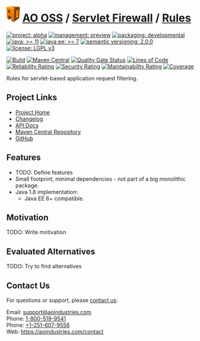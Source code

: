 # [<img src="ao-logo.png" alt="AO Logo" width="35" height="40">](https://github.com/ao-apps) [AO OSS](https://github.com/ao-apps/ao-oss) / [Servlet Firewall](https://github.com/ao-apps/ao-servlet-firewall) / [Rules](https://github.com/ao-apps/ao-servlet-firewall-rules)

[![project: alpha](https://oss.aoapps.com/ao-badges/project-alpha.svg)](https://aoindustries.com/life-cycle#project-alpha)
[![management: preview](https://oss.aoapps.com/ao-badges/management-preview.svg)](https://aoindustries.com/life-cycle#management-preview)
[![packaging: developmental](https://oss.aoapps.com/ao-badges/packaging-developmental.svg)](https://aoindustries.com/life-cycle#packaging-developmental)  
[![java: &gt;= 11](https://oss.aoapps.com/ao-badges/java-11.svg)](https://docs.oracle.com/en/java/javase/11/)
[![java ee: &gt;= 7](https://oss.aoapps.com/ao-badges/javaee-7.svg)](https://docs.oracle.com/javaee/7/)
[![semantic versioning: 2.0.0](https://oss.aoapps.com/ao-badges/semver-2.0.0.svg)](http://semver.org/spec/v2.0.0.html)
[![license: LGPL v3](https://oss.aoapps.com/ao-badges/license-lgpl-3.0.svg)](https://www.gnu.org/licenses/lgpl-3.0)

[![Build](https://github.com/ao-apps/ao-servlet-firewall-rules/workflows/Build/badge.svg?branch=master)](https://github.com/ao-apps/ao-servlet-firewall-rules/actions?query=workflow%3ABuild)
[![Maven Central](https://maven-badges.herokuapp.com/maven-central/com.aoapps/ao-servlet-firewall-rules/badge.svg)](https://maven-badges.herokuapp.com/maven-central/com.aoapps/ao-servlet-firewall-rules)
[![Quality Gate Status](https://sonarcloud.io/api/project_badges/measure?branch=master&project=com.aoapps%3Aao-servlet-firewall-rules&metric=alert_status)](https://sonarcloud.io/dashboard?branch=master&id=com.aoapps%3Aao-servlet-firewall-rules)
[![Lines of Code](https://sonarcloud.io/api/project_badges/measure?branch=master&project=com.aoapps%3Aao-servlet-firewall-rules&metric=ncloc)](https://sonarcloud.io/component_measures?branch=master&id=com.aoapps%3Aao-servlet-firewall-rules&metric=ncloc)  
[![Reliability Rating](https://sonarcloud.io/api/project_badges/measure?branch=master&project=com.aoapps%3Aao-servlet-firewall-rules&metric=reliability_rating)](https://sonarcloud.io/component_measures?branch=master&id=com.aoapps%3Aao-servlet-firewall-rules&metric=Reliability)
[![Security Rating](https://sonarcloud.io/api/project_badges/measure?branch=master&project=com.aoapps%3Aao-servlet-firewall-rules&metric=security_rating)](https://sonarcloud.io/component_measures?branch=master&id=com.aoapps%3Aao-servlet-firewall-rules&metric=Security)
[![Maintainability Rating](https://sonarcloud.io/api/project_badges/measure?branch=master&project=com.aoapps%3Aao-servlet-firewall-rules&metric=sqale_rating)](https://sonarcloud.io/component_measures?branch=master&id=com.aoapps%3Aao-servlet-firewall-rules&metric=Maintainability)
[![Coverage](https://sonarcloud.io/api/project_badges/measure?branch=master&project=com.aoapps%3Aao-servlet-firewall-rules&metric=coverage)](https://sonarcloud.io/component_measures?branch=master&id=com.aoapps%3Aao-servlet-firewall-rules&metric=Coverage)

Rules for servlet-based application request filtering.

## Project Links
* [Project Home](https://oss.aoapps.com/servlet-firewall/rules/)
* [Changelog](https://oss.aoapps.com/servlet-firewall/rules/changelog)
* [API Docs](https://oss.aoapps.com/servlet-firewall/rules/apidocs/)
* [Maven Central Repository](https://central.sonatype.com/search?namespace=com.aoapps&q=a%3Aao-servlet-firewall-rules)
* [GitHub](https://github.com/ao-apps/ao-servlet-firewall-rules)

## Features
* TODO: Define features
* Small footprint, minimal dependencies - not part of a big monolithic package.
* Java 1.8 implementation:
    * Java EE 6+ compatible.

## Motivation
TODO: Write motivation

## Evaluated Alternatives
TODO: Try to find alternatives

## Contact Us
For questions or support, please [contact us](https://aoindustries.com/contact):

Email: [support@aoindustries.com](mailto:support@aoindustries.com)  
Phone: [1-800-519-9541](tel:1-800-519-9541)  
Phone: [+1-251-607-9556](tel:+1-251-607-9556)  
Web: https://aoindustries.com/contact
